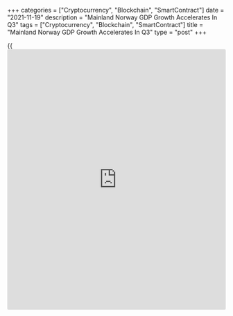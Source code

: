 +++
categories = ["Cryptocurrency", "Blockchain", "SmartContract"]
date = "2021-11-19"
description = "Mainland Norway GDP Growth Accelerates In Q3"
tags = ["Cryptocurrency", "Blockchain", "SmartContract"]
title = "Mainland Norway GDP Growth Accelerates In Q3"
type = "post"
+++

{{<iframe id="large-banner" src="https://www.bounty.group/#slide=20.0" width="100%" height="600" scrolling="no" style="border: 0px solid rgb(216, 221, 230); border-radius: 3px;">}}

Mainland Norway expanded at a faster pace in the third quarter,
underpinned by strong increase in accommodation and food service
activities, Statistics Norway said Friday.  
  
Gross domestic product grew 2.6 percent sequentially in the third
quarter after expanding 1.1 percent in the second quarter.  
  
At the same time, total GDP increased 3.8 percent compared to 1.0
percent a quarter ago.

Despite increased infection rates in September, the third quarter was
mostly characterized by the gradual reopening and loosening of infection
control measures.

In September, Mainland-Norway GDP growth eased to 0.6 percent from 1.0
percent in August.

However, driven by the sharp rise in crude oil and gas extraction,
overall GDP advanced at a faster pace of 2.2 percent after climbing 1.9
percent a month ago.

For comments and feedback [contact](https://www.playgroundfx.com/contact/): editorial@rtt[news](https://www.letsplayfx.com/blog/forex-news-website/).com

[Economic News][1]

 **What parts of the world are seeing the best (and worst) economic
performances lately? Click[here][2] to check out our [Econ Scorecard][2]
and find out! See up-to-the-moment [ranking](https://www.playgroundfx.com/blog/crypto-exchange-ranking/)s for the best and worst
performers in [GDP][3], [unemployment rate][4], [inflation][2] and much
more.**

   1. www.rtt[news](https://www.letsplayfx.com/blog/forex-news-website/).com/Content/EconomicNews.aspx
   2. www.rtt[news](https://www.letsplayfx.com/blog/forex-news-website/).com/economic-scorecard/world-rank/CPI/highest-performance.aspx
   3. www.rtt[news](https://www.letsplayfx.com/blog/forex-news-website/).com/economic-scorecard/world-rank/GDP/highest-performance.aspx
   4. www.rtt[news](https://www.letsplayfx.com/blog/forex-news-website/).com/economic-scorecard/world-rank/unemployment-rate/lowest-performance.aspx